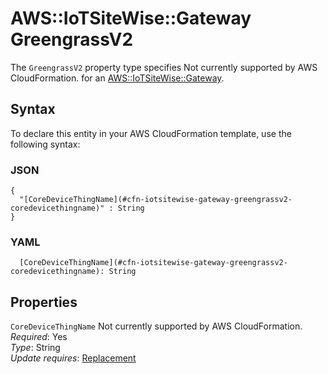 # AWS::IoTSiteWise::Gateway GreengrassV2<a name="aws-properties-iotsitewise-gateway-greengrassv2"></a>

<a name="aws-properties-iotsitewise-gateway-greengrassv2-description"></a>The `GreengrassV2` property type specifies Not currently supported by AWS CloudFormation\. for an [AWS::IoTSiteWise::Gateway](aws-resource-iotsitewise-gateway.md)\.

## Syntax<a name="aws-properties-iotsitewise-gateway-greengrassv2-syntax"></a>

To declare this entity in your AWS CloudFormation template, use the following syntax:

### JSON<a name="aws-properties-iotsitewise-gateway-greengrassv2-syntax.json"></a>

```
{
  "[CoreDeviceThingName](#cfn-iotsitewise-gateway-greengrassv2-coredevicethingname)" : String
}
```

### YAML<a name="aws-properties-iotsitewise-gateway-greengrassv2-syntax.yaml"></a>

```
  [CoreDeviceThingName](#cfn-iotsitewise-gateway-greengrassv2-coredevicethingname): String
```

## Properties<a name="aws-properties-iotsitewise-gateway-greengrassv2-properties"></a>

`CoreDeviceThingName`  <a name="cfn-iotsitewise-gateway-greengrassv2-coredevicethingname"></a>
Not currently supported by AWS CloudFormation\.  
*Required*: Yes  
*Type*: String  
*Update requires*: [Replacement](https://docs.aws.amazon.com/AWSCloudFormation/latest/UserGuide/using-cfn-updating-stacks-update-behaviors.html#update-replacement)